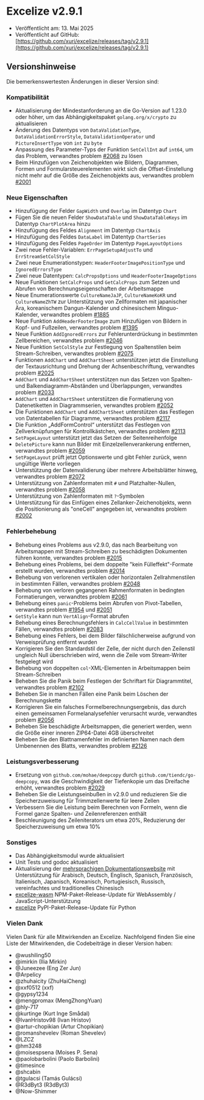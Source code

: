 # Excelize v2.9.1

* Veröffentlicht am: 13. Mai 2025
* Veröffentlicht auf GitHub: [https://github.com/xuri/excelize/releases/tag/v2.9.1](https://github.com/xuri/excelize/releases/tag/v2.9.1)

## Versionshinweise

Die bemerkenswertesten Änderungen in dieser Version sind:

### Kompatibilität

* Aktualisierung der Mindestanforderung an die Go-Version auf 1.23.0 oder höher, um das Abhängigkeitspaket `golang.org/x/crypto` zu aktualisieren
* Änderung des Datentyps von `DataValidationType`, `DataValidationErrorStyle`, `DataValidationOperator` und `PictureInsertType` von `int` zu `byte`
* Anpassung des Parameter-Typs der Funktion `SetCellInt` auf `int64`, um das Problem, verwandtes problem [#2068](https://github.com/xuri/excelize/issues/2068) zu lösen
* Beim Hinzufügen von Zeichenobjekten wie Bildern, Diagrammen, Formen und Formularsteuerelementen wirkt sich die Offset-Einstellung nicht mehr auf die Größe des Zeichenobjekts aus, verwandtes problem [#2001](https://github.com/xuri/excelize/issues/2001)

### Neue Eigenschaften

* Hinzufügung der Felder `GapWidth` und `Overlap` im Datentyp `Chart`
* Fügen Sie die neuen Felder `ShowDataTable` und `ShowDataTableKeys` im Datentyp `ChartPlotArea` hinzu
* Hinzufügung des Feldes `Alignment` im Datentyp `ChartAxis`
* Hinzufügung des Feldes `DataLabel` im Datentyp `ChartSeries`
* Hinzufügung des Feldes `PageOrder` im Datentyp `PageLayoutOptions`
* Zwei neue Fehler-Variablen: `ErrPageSetupAdjustTo` und `ErrStreamSetColStyle`
* Zwei neue Enumerationstypen: `HeaderFooterImagePositionType` und `IgnoredErrorsType`
* Zwei neue Datentypen: `CalcPropsOptions` und `HeaderFooterImageOptions`
* Neue Funktionen `SetCalcProps` und `GetCalcProps` zum Setzen und Abrufen von Berechnungseigenschaften der Arbeitsmappe
* Neue Enumerationswerte `CultureNameJaJP`, `CultureNameKoKR` und `CultureNameZhTW` zur Unterstützung von Zellformaten mit japanischer Ära, koreanischem Dangun-Kalender und chinesischem Minguo-Kalender, verwandtes problem [#1885](https://github.com/xuri/excelize/issues/1885)
* Neue Funktion `AddHeaderFooterImage` zum Hinzufügen von Bildern in Kopf- und Fußzeilen, verwandtes problem [#1395](https://github.com/xuri/excelize/issues/1395)
* Neue Funktion `AddIgnoredErrors` zur Fehlerunterdrückung in bestimmten Zellbereichen, verwandtes problem [#2046](https://github.com/xuri/excelize/issues/2046)
* Neue Funktion `SetColStyle` zur Festlegung von Spaltenstilen beim Stream-Schreiben, verwandtes problem [#2075](https://github.com/xuri/excelize/issues/2075)
* Funktionen `AddChart` und `AddChartSheet` unterstützen jetzt die Einstellung der Textausrichtung und Drehung der Achsenbeschriftung, verwandtes problem [#2025](https://github.com/xuri/excelize/issues/2025)
* `AddChart` und `AddChartSheet` unterstützen nun das Setzen von Spalten- und Balkendiagramm-Abständen und Überlappungen, verwandtes problem [#2033](https://github.com/xuri/excelize/issues/2033)
* `AddChart` und `AddChartSheet` unterstützen die Formatierung von Datenetiketten in Diagrammserien, verwandtes problem [#2052](https://github.com/xuri/excelize/issues/2052)
* Die Funktionen `AddChart` und `AddChartSheet` unterstützen das Festlegen von Datentabellen für Diagramme, verwandtes problem [#2117](https://github.com/xuri/excelize/issues/2117)
* Die Funktion „AddFormControl“ unterstützt das Festlegen von Zellverknüpfungen für Kontrollkästchen, verwandtes problem [#2113](https://github.com/xuri/excelize/issues/2113)
* `SetPageLayout` unterstützt jetzt das Setzen der Seitenreihenfolge
* `DeletePicture` kann nun Bilder mit Einzelzellenverankerung entfernen, verwandtes problem [#2059](https://github.com/xuri/excelize/issues/2059)
* `SetPageLayout` prüft jetzt Optionswerte und gibt Fehler zurück, wenn ungültige Werte vorliegen
* Unterstützung der Datenvalidierung über mehrere Arbeitsblätter hinweg, verwandtes problem [#2072](https://github.com/xuri/excelize/issues/2072)
* Unterstützung von Zahlenformaten mit `#` und Platzhalter-Nullen, verwandtes problem [#2058](https://github.com/xuri/excelize/issues/2058)
* Unterstützung von Zahlenformaten mit `?`-Symbolen
* Unterstützung für das Einfügen eines Zellanker-Zeichenobjekts, wenn die Positionierung als "oneCell" angegeben ist, verwandtes problem [#2002](https://github.com/xuri/excelize/issues/2002)

### Fehlerbehebung

* Behebung eines Problems aus v2.9.0, das nach Bearbeitung von Arbeitsmappen mit Stream-Schreiben zu beschädigten Dokumenten führen konnte, verwandtes problem [#2015](https://github.com/xuri/excelize/issues/2015)
* Behebung eines Problems, bei dem doppelte "kein Fülleffekt"-Formate erstellt wurden, verwandtes problem [#2014](https://github.com/xuri/excelize/issues/2014)
* Behebung von verlorenen vertikalen oder horizontalen Zellrahmenstilen in bestimmten Fällen, verwandtes problem [#2048](https://github.com/xuri/excelize/issues/2048)
* Behebung von verloren gegangenen Rahmenformaten in bedingten Formatierungen, verwandtes problem [#2061](https://github.com/xuri/excelize/issues/2061)
* Behebung eines `panic`-Problems beim Abrufen von Pivot-Tabellen, verwandtes problem [#1954](https://github.com/xuri/excelize/issues/1954) und [#2051](https://github.com/xuri/excelize/issues/2051)
* `GetStyle` kann nun `VertAlign`-Format abrufen
* Behebung eines Berechnungsfehlers in `CalcCellValue` in bestimmten Fällen, verwandtes problem [#2083](https://github.com/xuri/excelize/issues/2083)
* Behebung eines Fehlers, bei dem Bilder fälschlicherweise aufgrund von Verweisprüfung entfernt wurden
* Korrigieren Sie den Standardstil der Zelle, der nicht durch den Zeilenstil ungleich Null überschrieben wird, wenn die Zeile vom Stream-Writer festgelegt wird
* Behebung von doppelten `col`-XML-Elementen in Arbeitsmappen beim Stream-Schreiben
* Beheben Sie die Panik beim Festlegen der Schriftart für Diagrammtitel, verwandtes problem [#2102](https://github.com/xuri/excelize/issues/2102)
* Beheben Sie in manchen Fällen eine Panik beim Löschen der Berechnungskette
* Korrigieren Sie ein falsches Formelberechnungsergebnis, das durch einen gemeinsamen Formelanalysefehler verursacht wurde, verwandtes problem [#2056](https://github.com/xuri/excelize/issues/2056)
* Beheben Sie beschädigte Arbeitsmappen, die generiert werden, wenn die Größe einer inneren ZIP64-Datei 4GB überschreitet
* Beheben Sie den Blattnamenfehler im definierten Namen nach dem Umbenennen des Blatts, verwandtes problem [#2126](https://github.com/xuri/excelize/issues/2126)

### Leistungsverbesserung

* Ersetzung von `github.com/mohae/deepcopy` durch `github.com/tiendc/go-deepcopy`, was die Geschwindigkeit der Tiefenkopie um das Dreifache erhöht, verwandtes problem [#2029](https://github.com/xuri/excelize/issues/2029)
* Beheben Sie die Leistungseinbußen in v2.9.0 und reduzieren Sie die Speicherzuweisung für Trimmzellenwerte für leere Zellen
* Verbessern Sie die Leistung beim Berechnen von Formeln, wenn die Formel ganze Spalten- und Zeilenreferenzen enthält
* Beschleunigung des Zeileniterators um etwa 20%, Reduzierung der Speicherzuweisung um etwa 10%

### Sonstiges

* Das Abhängigkeitsmodul wurde aktualisiert
* Unit Tests und godoc aktualisiert
* Aktualisierung der [mehrsprachigen Dokumentationswebsite](https://xuri.me/excelize) mit Unterstützung für Arabisch, Deutsch, Englisch, Spanisch, Französisch, Italienisch, Japanisch, Koreanisch, Portugiesisch, Russisch, vereinfachtes und traditionelles Chinesisch
* [excelize-wasm](https://github.com/xuri/excelize-wasm) NPM-Paket-Release-Update für WebAssembly / JavaScript-Unterstützung
* [excelize](https://github.com/xuri/excelize-py) PyPI-Paket-Release-Update für Python

### Vielen Dank

Vielen Dank für alle Mitwirkenden an Excelize. Nachfolgend finden Sie eine Liste der Mitwirkenden, die Codebeiträge in dieser Version haben:

* @wushiling50
* @imirkin (Ilia Mirkin)
* @Juneezee (Eng Zer Jun)
* @Arpelicy
* @zhuhaicity (ZhuHaiCheng)
* @xxf0512 (xxf)
* @gypsy1234
* @mengpromax (MengZhongYuan)
* @hly-717
* @kurtinge (Kurt Inge Smådal)
* @IvanHristov98 (Ivan Hristov)
* @artur-chopikian (Artur Chopikian)
* @romanshevelev (Roman Shevelev)
* @LZCZ
* @hm3248
* @moisespsena (Moises P. Sena)
* @paolobarbolini (Paolo Barbolini)
* @timesince
* @shcabin
* @tgulacsi (Tamás Gulácsi)
* @R3dByt3 (R3dByt3)
* @Now-Shimmer
